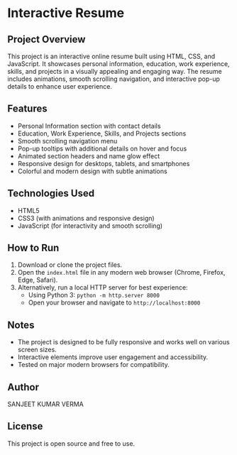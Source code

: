 # Interactive Resume

## Project Overview
This project is an interactive online resume built using HTML, CSS, and JavaScript. It showcases personal information, education, work experience, skills, and projects in a visually appealing and engaging way. The resume includes animations, smooth scrolling navigation, and interactive pop-up details to enhance user experience.

## Features
- Personal Information section with contact details
- Education, Work Experience, Skills, and Projects sections
- Smooth scrolling navigation menu
- Pop-up tooltips with additional details on hover and focus
- Animated section headers and name glow effect
- Responsive design for desktops, tablets, and smartphones
- Colorful and modern design with subtle animations

## Technologies Used
- HTML5
- CSS3 (with animations and responsive design)
- JavaScript (for interactivity and smooth scrolling)

## How to Run
1. Download or clone the project files.
2. Open the `index.html` file in any modern web browser (Chrome, Firefox, Edge, Safari).
3. Alternatively, run a local HTTP server for best experience:
   - Using Python 3: `python -m http.server 8000`
   - Open your browser and navigate to `http://localhost:8000`

## Notes
- The project is designed to be fully responsive and works well on various screen sizes.
- Interactive elements improve user engagement and accessibility.
- Tested on major modern browsers for compatibility.

## Author
SANJEET KUMAR VERMA

## License
This project is open source and free to use.
